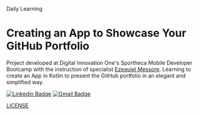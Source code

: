Daily Learning

# Creating an App to Showcase Your GitHub Portfolio

Project developed at Digital Innovation One's Sportheca Mobile Developer Bootcamp with the instruction of specialist [Ezequiel Messore](https://github.com/EzequielMessore "Ezequiel Messore").
Learning to create an App in Kotlin to present the GitHub portfolio in an elegant and simplified way.

[![Linkedin Badge](https://img.shields.io/badge/-Nivaldo_Beirao-blue?style=flat-square&logo=Linkedin&logoColor=white&link=https://www.linkedin.com/in/nivaldobeirao/)](https://www.linkedin.com/in/nivaldobeirao/)  [![Gmail Badge](https://img.shields.io/badge/-njtsb1@gmail.com-c14438?style=flat-square&logo=Gmail&logoColor=white&link=mailto:njtsb1@gmail.com)](mailto:njtsb1@gmail.com)

[LICENSE](./LICENSE)
